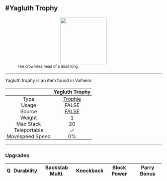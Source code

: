 <meta property="og:title" content="Yagluth Trophy - MoreValheim" /><meta property="og:type" content="website" /><meta property="og:image" content="/assets/yagluth_trophy.png" /><meta property="og:description" content="Yagluth Trophy is an item found in Valheim." /><meta name="theme-color" content="#546D78"><meta name="twitter:card" content="summary_large_image">
#Yagluth Trophy
-------------
<style>img {width:20px;}.tb {width:150px;display: block;margin-left: auto;margin-right: auto;}</style>

<style>.md-typeset table:not([class]) th:not([align]) {min-width:unset!important;}</style>
<style>td{padding:0em 0.3em!important;text-align:center!important;border-left:.05rem solid var(--md-default-fg-color--lightest)}</style>

<style>th{padding:0.1em 0.3em!important;text-align:center!important;font-weight:bold}</style>

<style>pre{text-align:right!important}</style>
<style>table tr td:first-child {border-left: 0;};</style>

<figure><img src="/assets/yagluth_trophy.png" class="tb" /><figcaption><small>The crownless head of a dead king.</small></figcaption></figure>

-------------

Yagluth trophy is an item found in Valheim.

|        | Yagluth Trophy              |
| ----------- | ------------------------------------ |
| Type | [Trophie](../../types/trophie)
| Usage | FALSE<br>
| Source | [FALSE](../../items/false)
| Weight | 1 |
| Max Stack | 20 |
| Teleportable | ✓
| Movespeed Speed | 0%


-------------

### Upgrades
| Q | Durability | Backstab Multi. | Knockback | Block Power | Parry Bonus
| - | - | - | - | - | - 

